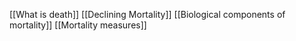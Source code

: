 [[What is death]] 
[[Declining Mortality]] 
[[Biological components of mortality]] 
[[Mortality measures]] 
